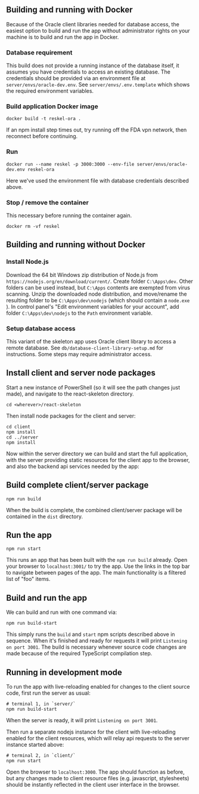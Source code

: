 ## Building and running with Docker

Because of the Oracle client libraries needed for database
access, the easiest option to build and run the app without
administrator rights on your machine is to build and run the
app in Docker.

### Database requirement
This build does not provide a running instance of the database itself,
it assumes you have credentials to access an existing database. The
credentials should be provided via an environment file at
`server/envs/oracle-dev.env`. See `server/envs/.env.template` which
shows the required environment variables.

### Build application Docker image
```
docker build -t reskel-ora .
```
If an npm install step times out, try running off the FDA vpn network, then
reconnect before continuing.

### Run 
```
docker run --name reskel -p 3000:3000 --env-file server/envs/oracle-dev.env reskel-ora
```
Here we've used the environment file with database credentials described
above.
 
### Stop / remove the container
This necessary before running the container again.

```
docker rm -vf reskel
```

## Building and running without Docker

### Install Node.js
Download the 64 bit Windows zip distribution of
Node.js from `https://nodejs.org/en/download/current/`.
Create folder `C:\Apps\dev`. Other folders can be used
instead, but `C:\Apps` contents are exempted from virus
scanning. Unzip the downloaded node distribution, and
move/rename the resulting folder to be 
`C:\Apps\dev\nodejs` (which should contain a `node.exe`
). In control panel's "Edit environment variables
for your account", add folder `C:\Apps\dev\nodejs`
to the `Path` environment variable.

### Setup database access
This variant of the skeleton app uses Oracle client library
to access a remote database. See `db/database-client-library-setup.md`
for instructions. Some steps may require administrator access.

## Install client and server node packages
Start a new instance of PowerShell (so it will
see the path changes just made), and navigate to
the react-skeleton directory.

```
cd <wherever>/react-skeleton
```

Then install node packages for the client and server:
```
cd client
npm install
cd ../server
npm install
```

Now within the server directory we can build and
start the full application, with the server
providing static resources for the client app to 
the browser, and also the backend api services
needed by the app:

## Build complete client/server package
```
npm run build
```

When the build is complete, the combined client/server
package will be contained in the `dist` directory.

## Run the app
```
npm run start
```

This runs an app that has been built with the
`npm run build` already. Open your browser to
`localhost:3001/` to try the app. Use the links
in the top bar to navigate between pages of the
app. The main functionality is a filtered list
of "foo" items.

## Build and run the app
We can build and run with one command via:
```
npm run build-start
```
This simply runs the `build` and `start` npm 
scripts described above in sequence. When it's
finished and ready for requests it will print
`Listening on port 3001`. The build is necessary
whenever source code changes are made because of
the required TypeScript compilation step.

## Running in development mode
To run the app with live-reloading enabled for changes
to the client source code, first run the server
as usual:

```
# terminal 1, in `server/`
npm run build-start
```
When the server is ready, it will print
`Listening on port 3001`.

Then run a separate nodejs instance for the client
with live-reloading enabled for the client resources,
which will relay api requests to the server instance
started above:
```
# terminal 2, in `client/`
npm run start
```

Open the browser to `localhost:3000`. The app should
function as before, but any changes made to client
resource files (e.g. javascript, stylesheets) should be
instantly reflected in the client user interface in the
browser.
